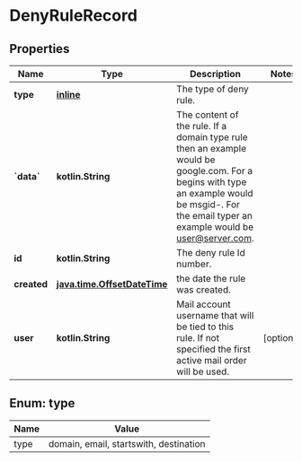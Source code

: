 
# DenyRuleRecord

## Properties
Name | Type | Description | Notes
------------ | ------------- | ------------- | -------------
**type** | [**inline**](#Type) | The type of deny rule. | 
**&#x60;data&#x60;** | **kotlin.String** | The content of the rule.  If a domain type rule then an example would be google.com. For a begins with type an example would be msgid-.  For the email typer an example would be user@server.com. | 
**id** | **kotlin.String** | The deny rule Id number. | 
**created** | [**java.time.OffsetDateTime**](java.time.OffsetDateTime.md) | the date the rule was created. | 
**user** | **kotlin.String** | Mail account username that will be tied to this rule.  If not specified the first active mail order will be used. |  [optional]


<a id="Type"></a>
## Enum: type
Name | Value
---- | -----
type | domain, email, startswith, destination



